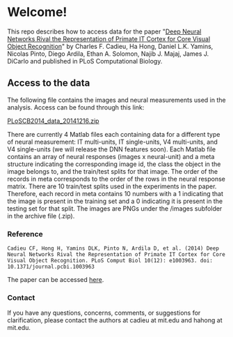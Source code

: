Welcome!
========

This repo describes how to access data for the paper "[Deep Neural Networks Rival the Representation of Primate IT Cortex for Core Visual Object Recognition](http://www.ploscompbiol.org/article/info:doi/10.1371/journal.pcbi.1003963)" by Charles F. Cadieu, Ha Hong, Daniel L.K. Yamins, Nicolas Pinto, Diego Ardila, Ethan A. Solomon, Najib J. Majaj, James J. DiCarlo and published in PLoS Computational Biology.

## Access to the data 
The following file contains the images and neural measurements used in the analysis.  Access can be found through this link:

[PLoSCB2014_data_20141216.zip](https://s3.amazonaws.com/cadieu-etal-ploscb2014/PLoSCB2014_data_20141216.zip)


There are currently 4 Matlab files each containing data for a different type of neural measurement: IT multi-units, IT single-units, V4 multi-units, and V4 single-units (we will release the DNN features soon).  Each Matlab file contains an array of neural responses (images x neural-unit) and a meta structure indicating the corresponding image id, the class the object in the image belongs to, and the train/test splits for that image.  The order of the records in meta corresponds to the order of the rows in the neural response matrix.  There are 10 train/test splits used in the experiments in the paper.  Therefore, each record in meta contains 10 numbers with a 1 indicating that the image is present in the training set and a 0 indicating it is present in the testing set for that split.  The images are PNGs under the /images subfolder in the archive file (.zip).

### Reference
```
Cadieu CF, Hong H, Yamins DLK, Pinto N, Ardila D, et al. (2014) Deep Neural Networks Rival the Representation of Primate IT Cortex for Core Visual Object Recognition. PLoS Comput Biol 10(12): e1003963. doi: 10.1371/journal.pcbi.1003963
```
The paper can be accessed [here](http://www.ploscompbiol.org/article/info:doi/10.1371/journal.pcbi.1003963).

### Contact
If you have any questions, concerns, comments, or suggestions for clarification, please contact the authors at cadieu at mit.edu and hahong at mit.edu.

